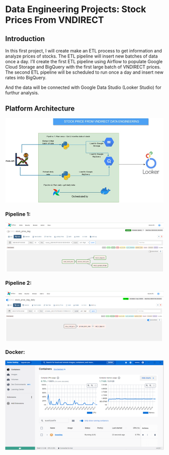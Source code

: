 # Data Engineering Projects: Stock Prices From VNDIRECT 
## Introduction

In this first project, I will create make an ETL process to get information and analyze prices of stocks. The ETL pipeline will insert new batches of data once a day. 
I’ll create the first ETL pipeline using Airflow to populate Google Cloud Storage and BigQuery with the first large batch of VNDIRECT prices. The second ETL pipeline will be scheduled to run once a day and insert new rates into BigQuery.

And the data will be connected with Google Data Studio (Looker Studio) for furthur analysis. 

## Platform Architecture
![de_pipeline](https://github.com/emmanguyen0602/Stock-Price-Data-Engineering/blob/main/image/Stock%20DE%20Project.jpg)

### Pipeline 1:

![pipeline 1](https://github.com/emmanguyen0602/Stock-Price-Data-Engineering/blob/main/image/pipeline%201.png)

### Pipeline 2: 

![pipeline 2](https://github.com/emmanguyen0602/Stock-Price-Data-Engineering/blob/main/image/pipeline%202.png)

### Docker:
![docker](https://github.com/emmanguyen0602/Stock-Price-Data-Engineering/blob/main/image/docker.png)
